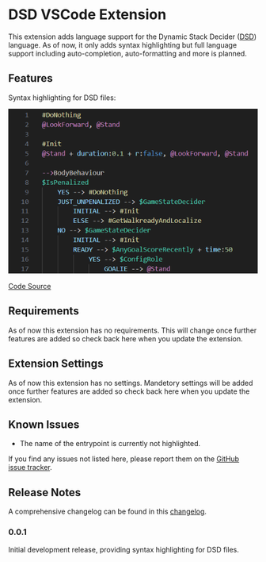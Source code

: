 # DSD VSCode Extension

This extension adds language support for the Dynamic Stack Decider ([DSD](https://github.com/bit-bots/dynamic_stack_decider)) language.
As of now, it only adds syntax highlighting but full language support including auto-completion, auto-formatting and more is planned.

## Features

Syntax highlighting for DSD files:

![Syntax Highlighting](./images/syntax_highlighting-3.png)
<!-- ![Syntax Highlighting 2](./images/syntax_highlighting-2.png) -->
[Code Source](https://github.com/bit-bots/bitbots_behavior/blob/master/bitbots_body_behavior/bitbots_body_behavior/minimal.dsd)

## Requirements

As of now this extension has no requirements. This will change once further features are added so check back here when you update the extension.

## Extension Settings

As of now this extension has no settings. Mandetory settings will be added once further features are added so check back here when you update the extension.

<!-- This extension contributes the following settings:

* `myExtension.enable`: Enable/disable this extension.
* `myExtension.thing`: Set to `blah` to do something. -->

## Known Issues

- The name of the entrypoint is currently not highlighted.

If you find any issues not listed here, please report them on the [GitHub issue tracker](https://github.com/Mastermori/vscode-dsd/issues).

## Release Notes

A comprehensive changelog can be found in this [changelog](./CHANGELOG.md).

### 0.0.1

Initial development release, providing syntax highlighting for DSD files.

<!-- ### 1.0.0

Initial release. -->
